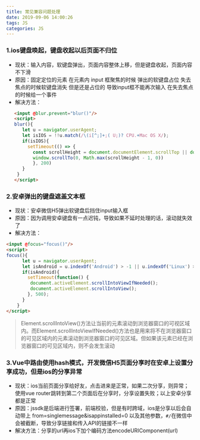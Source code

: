 ```yaml
---
title: 常见兼容问题处理
date: 2019-09-06 14:00:26
tags: JS
categories: JS
---
```


### 1.ios键盘唤起，键盘收起以后页面不归位
* 现状：输入内容，软键盘弹出，页面内容整体上移，但是键盘收起，页面内容不下滑
* 原因：固定定位的元素 在元素内 input 框聚焦的时候 弹出的软键盘占位 失去焦点的时候软键盘消失 但是还是占位的 导致input框不能再次输入 在失去焦点的时候给一个事件
* 解决方法：
```html
   <input @blur.prevent="blur()"/>
   <script>
   blur(){
      let u = navigator.userAgent;
      let isIOS = !!u.match(/\(i[^;]+;( U;)? CPU.+Mac OS X/);
      if(isIOS){
        setTimeout(() => {
          const scrollHeight = document.documentElement.scrollTop || document.body.scrollTop || 0
          window.scrollTo(0, Math.max(scrollHeight - 1, 0))
          }, 200)
      }
    }
   </script>
```

### 2.安卓弹出的键盘遮盖文本框
* 现状：安卓微信H5弹出软键盘后挡住input输入框
* 原因：因为调用安卓键盘有一点迟钝，导致如果不延时处理的话，滚动就失效了
* 解决方法：
```html
<input @focus="focus()"/>
<script>
focus(){
      let u = navigator.userAgent;
      let isAndroid = u.indexOf('Android') > -1 || u.indexOf('Linux') > -1;
      if(isAndroid){
        setTimeout(function() {
         document.activeElement.scrollIntoViewIfNeeded();
         document.activeElement.scrollIntoView();
        }, 500);
      }
    }
</script>
```
> Element.scrollIntoView()方法让当前的元素滚动到浏览器窗口的可视区域内。而Element.scrollIntoViewIfNeeded()方法也是用来将不在浏览器窗口的可见区域内的元素滚动到浏览器窗口的可见区域。但如果该元素已经在浏览器窗口的可见区域内，则不会发生滚动

### 3.Vue中路由使用hash模式，开发微信H5页面分享时在安卓上设置分享成功，但是ios的分享异常
* 现状：ios当前页面分享给好友，点击进来是正常，如果二次分享，则异常；使用vue router跳转到第二个页面后在分享时，分享设置失败；以上安卓分享都是正常
* 原因：jssdk是后端进行签署，前端校验，但是有时跨域，ios是分享以后会自动带上 from=singlemessage&isappinstalled=0 以及其他参数，`#/`在微信中会被截断，导致分享链接和传入API的链接不一样
* 解决方法：分享的url再ios下加个编码方法encodeURIComponent(url)
